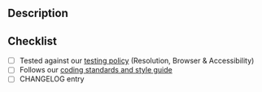 ## Description

## Checklist

- [ ] Tested against our [testing policy](https://github.com/nwisbeta/nhswales-frontend/blob/master/docs/contributing/testing.md) (Resolution, Browser & Accessibility)
- [ ] Follows our [coding standards and style guide](https://github.com/nwisbeta/nhswales-frontend/blob/master/docs/contributing/coding-standards.md)
- [ ] CHANGELOG entry
